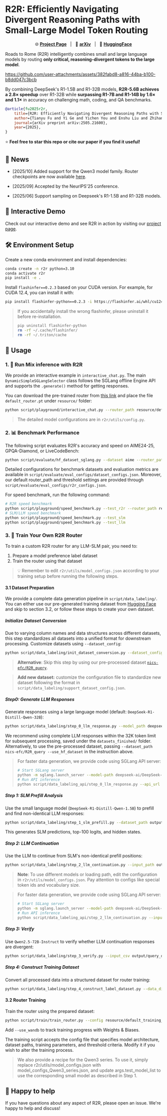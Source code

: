 # R2R: Efficiently Navigating Divergent Reasoning Paths with Small-Large Model Token Routing

<p align="center">
🌐 <a href="https://fuvty.github.io/R2R_Project_Page/"><b>Project Page</b></a>&nbsp&nbsp | &nbsp&nbsp📑 <a href="https://arxiv.org/abs/2505.21600"><b>arXiv</b></a>&nbsp&nbsp | &nbsp&nbsp🤗 <a href="https://huggingface.co/papers/2505.21600"><b>HuggingFace</b></a>
</p>

Roads to Rome (R2R) intelligently combines small and large language models by routing **only critical, reasoning-divergent tokens to the large model**.

https://github.com/user-attachments/assets/382fabd8-a816-44ba-b100-b8dd047c3bcb

By combining DeepSeek's R1-1.5B and R1-32B models, **R2R-5.6B achieves a 2.8× speedup** over R1-32B while **surpassing R1-7B and R1-14B by 1.6× and 1.1×** in accuracy on challenging math, coding, and QA benchmarks.

```bibtex
@article{fu2025r2r,
    title={R2R: Efficiently Navigating Divergent Reasoning Paths with Small-Large Model Token Routing}, 
    author={Tianyu Fu and Yi Ge and Yichen You and Enshu Liu and Zhihang Yuan and Guohao Dai and Shengen Yan and Huazhong Yang and Yu Wang},
    journal={arXiv preprint arXiv:2505.21600},
    year={2025},
}
```

⭐ **Feel free to star this repo or cite our paper if you find it useful!**

## 📰 News
* [2025/10] Added support for the Qwen3 model family. Router checkpoints are now available [here](https://huggingface.co/nics-efc/R2R_router_collections).

* [2025/09] Accepted by the NeurIPS'25 conference.

* [2025/06] Support sampling on Deepseek's R1-1.5B and R1-32B models.

## 🔗 Interactive Demo

Check out our interactive demo and see R2R in action by visiting our [project page](https://fuvty.github.io/R2R_Project_Page/).


## 🛠️ Environment Setup

Create a new conda environment and install dependencies:

```bash
conda create -n r2r python=3.10
conda activate r2r
pip install -e .
```

Install `flashinfer==0.2.3` based on your CUDA version. For example, for CUDA 12.4, you can install it with:

```bash
pip install flashinfer-python==0.2.3 -i https://flashinfer.ai/whl/cu124/torch2.6/
```

> If you accidentally install the wrong flashinfer, please uninstall it before re-installation.
> ```bash
>pip uninstall flashinfer-python
>rm -rf ~/.cache/flashinfer/
>rm -rf ~/.triton/cache
>```
## 🚀 Usage

### 1. 💬 Run Mix inference with R2R

We provide an interactive example in `interactive_chat.py`. The main `DynamicSimpleSGLangSelector` class follows the SGLang offline Engine API and supports the `.generate()` method for getting responses.

You can download the pre-trained router from [this link](https://huggingface.co/nics-efc/R2R_router/tree/main) and place the file `default_router.pt` under `resource/` folder:

```bash
python script/playground/interactive_chat.py --router_path resource/default_router.pt
```

> The detailed model configurations are in `r2r/utils/config.py`.

### 2. 📊 Benchmark Performance

The following script evaluates R2R's accuracy and speed on AIME24-25, GPQA-Diamond, or LiveCodeBench:

```bash
python script/evaluate/hf_dataset_sglang.py --dataset aime --router_path resource/default_router.pt --use_hybrid
```

Detailed configurations for benchmark datasets and evaluation metrics are available in `script/evaluate/eval_configs/dataset_configs.json`. Moreover, our default router_path and threshold settings are provided through `script/evaluate/eval_configs/r2r_configs.json`.

For speed benchmark, run the following command:
```bash
# R2R speed benchmark
python script/playground/speed_benchmark.py --test_r2r --router_path resource/default_router.pt
# SLM/LLM speed benchmark
python script/playground/speed_benchmark.py --test_slm
python script/playground/speed_benchmark.py --test_llm
```

### 3. 🧪 Train Your Own R2R Router

To train a custom R2R router for any LLM-SLM pair, you need to:
1. Prepare a model preference label dataset
2. Train the router using that dataset

> 💡 Remember to edit `r2r/utils/model_configs.json` according to your training setup before running the following steps.

#### 3.1 Dataset Preparation

We provide a complete data generation pipeline in `script/data_labeling/`. You can either use our pre-generated training dataset from [Hugging Face](https://huggingface.co/datasets/nics-efc/R2R_Router_Training/tree/main) and skip to section 3.2, or follow these steps to create your own dataset.

##### Initialize Dataset Conversion

Due to varying column names and data structures across different datasets, 
this step standardizes all datasets into a unified format for downstream 
processing. Customize datasets using `--dataset_config`:

```bash
python script/data_labeling/init_dataset_conversion.py --dataset_config aime,gpqa_extended,Bespoke-Stratos-17k-Code,Bespoke-Stratos-17k-QA --output_dir output/query_dataset
```

> **Alternative**: Skip this step by using our pre-processed dataset [`nics-efc/R2R_query`](https://huggingface.co/datasets/nics-efc/R2R_query/tree/main).

> **Add new dataset:** customize the configuration file to standardize new dataset following the format in `script/data_labeling/support_dataset_config.json`.

##### Step0: Generate LLM Responses

Generate responses using a large language model (default: `DeepSeek-R1-Distill-Qwen-32B`):

```bash
python script/data_labeling/step_0_llm_response.py --model_path deepseek-ai/DeepSeek-R1-Distill-Qwen-32B --dataset_path output/query_dataset --output_dir output/query_dataset/LLM_response --tp_size 2
```
We recommend using complete LLM responses within the 32K token limit for subsequent processing, saved under the `datasets_finished/` folder. Alternatively, to use the pre-processed dataset, passing `--dataset_path nics-efc/R2R_query --use_hf_dataset` in the instruction above.

> For faster data generation, we provide code using SGLang API server:
> ```bash
> # Start SGLang server
> python -m sglang.launch_server --model-path deepseek-ai/DeepSeek-R1-Distill-Qwen-32B --tp 2
> # Run API inference
> python script/data_labeling_api/step_0_llm_response.py --api_url http://localhost:30000/v1 --model_path deepseek-ai/DeepSeek-R1-Distill-Qwen-32B --dataset_path output/query_dataset --output_dir output/query_dataset/LLM_response --max_concurrent_requests 16
> ```


##### Step 1: SLM Prefill Analysis

Use the small language model (`DeepSeek-R1-Distill-Qwen-1.5B`) to prefill and find non-identical LLM responses:

```bash
python script/data_labeling/step_1_slm_prefill.py --dataset_path output/query_dataset/LLM_response/dataset_finished --test_model_list deepseek-ai/DeepSeek-R1-Distill-Qwen-1.5B --output_path output/query_dataset/LLM_response/SLM_prefill
```

This generates SLM predictions, top-100 logits, and hidden states.

##### Step 2: LLM Continuation

Use the LLM to continue from SLM's non-identical prefill positions:

```bash
python script/data_labeling/step_2_llm_continuation.py --input_path output/query_dataset/LLM_response/SLM_prefill/prediction_comparison.csv --output_path output/query_dataset/LLM_response/SLM_prefill/LLM_continuation_verify --tp_size 2
```

> **Note**: To use different models or loading path, edit the configuration in `r2r/utils/model_configs.json`. Pay attention to configs like special token ids and vocabulary size.

> For faster data generation, we provide code using SGLang API server:
> ```bash
> # Start SGLang server
> python -m sglang.launch_server --model-path deepseek-ai/DeepSeek-R1-Distill-Qwen-32B --tp 2 --skip-tokenizer-init --enable-custom-logit-processor
> # Run API inference
> python script/data_labeling_api/step_2_llm_continuation.py --input_path output/query_dataset/LLM_response/SLM_prefill/prediction_comparison.csv --output_path output/query_dataset/LLM_response/SLM_prefill/LLM_continuation_verify --max_concurrent_requests 32
> ```

##### Step 3: Verify

Use `Qwen2.5-72B-Instruct` to verify whether LLM continuation responses are divergent:

```bash
python script/data_labeling/step_3_verify.py --input_csv output/query_dataset/LLM_response/SLM_prefill/LLM_continuation_verify/generation_results_data_all_real_full.csv --output_csv output/query_dataset/LLM_response/SLM_prefill/LLM_continuation_verify/generation_results_data_all_real_full_verify.csv --verify_model Qwen/Qwen2.5-72B-Instruct --tp_size 4
```

##### Step 4: Construct Training Dataset

Convert all processed data into a structured dataset for router training:

```bash
python script/data_labeling/step_4_construct_label_dataset.py --data_dir output/query_dataset/LLM_response/SLM_prefill --csv LLM_continuation_verify/generation_results_data_all_real_full_verify.csv --output_sub_folder LLM_continuation_verify/divergent_label_dataset --divergent_column_name divergent
```

#### 3.2 Router Training

Train the router using the prepared dataset:

```bash
python script/train/train_router.py --config resource/default_training_config.json
```

Add `--use_wandb` to track training progress with Weights & Biases.

The training script accepts the config file that specifies model architecture, dataset paths, training parameters, and threshold criteria. Modify it if you wish to alter the training process.

>We also provide a recipe for the Qwen3 series. To use it, simply replace r2r/utils/model_configs.json with model_configs_Qwen3_series.json, and update args.test_model_list to use the corresponding small model as described in Step 1.

## 🙌 Happy to help

If you have questions about any aspect of R2R, please open an issue. We're happy to help and discuss!
